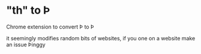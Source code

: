 # "th" to Þ
Chrome extension to convert Þ to Þ

it seemingly modifies random bits of websites, if you one on a website make an issue Þinggy
